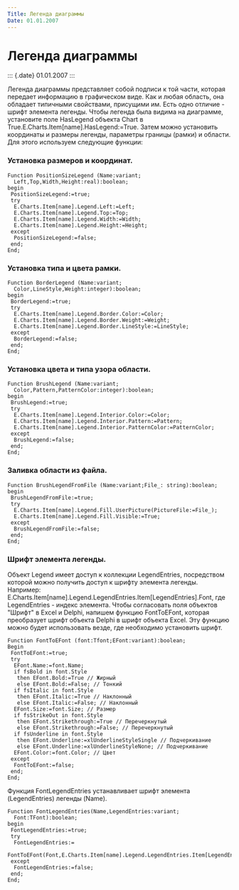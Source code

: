 ```yaml
---
Title: Легенда диаграммы
Date: 01.01.2007
---
```



Легенда диаграммы
=================

::: {.date}
01.01.2007
:::


Легенда диаграммы представляет собой подписи к той части, которая
передает информацию в графическом виде. Как и любая область, она
обладает типичными свойствами, присущими им. Есть одно отличие - шрифт
элемента легенды. Чтобы легенда была видима на диаграмме, установите
поле HasLegend объекта Chart в
True.E.Charts.Item\[name\].HasLegend:=True. Затем можно установить
координаты и размеры легенды, параметры границы (рамки) и области. Для
этого используем следующие функции:

### Установка размеров и координат.

    Function PositionSizeLegend (Name:variant;
      Left,Top,Width,Height:real):boolean;
    begin
     PositionSizeLegend:=true;
     try
      E.Charts.Item[name].Legend.Left:=Left;
      E.Charts.Item[name].Legend.Top:=Top;
      E.Charts.Item[name].Legend.Width:=Width;
      E.Charts.Item[name].Legend.Height:=Height;
     except
      PositionSizeLegend:=false;
     end;
    End;

 
### Установка типа и цвета рамки.

    Function BorderLegend (Name:variant;
      Color,LineStyle,Weight:integer):boolean;
    begin
     BorderLegend:=true;
     try
      E.Charts.Item[name].Legend.Border.Color:=Color;
      E.Charts.Item[name].Legend.Border.Weight:=Weight;
      E.Charts.Item[name].Legend.Border.LineStyle:=LineStyle;
     except
      BorderLegend:=false;
     end;
    End;

 
### Установка цвета и типа узора области.

    Function BrushLegend (Name:variant;
      Color,Pattern,PatternColor:integer):boolean;
    begin
     BrushLegend:=true;
     try
      E.Charts.Item[name].Legend.Interior.Color:=Color;
      E.Charts.Item[name].Legend.Interior.Pattern:=Pattern;
      E.Charts.Item[name].Legend.Interior.PatternColor:=PatternColor;
     except
      BrushLegend:=false;
     end;
    End;

 
### Заливка области из файла.

    Function BrushLegendFromFile (Name:variant;File_: string):boolean;
    begin
     BrushLegendFromFile:=true;
     try
      E.Charts.Item[name].Legend.Fill.UserPicture(PictureFile:=File_);
      E.Charts.Item[name].Legend.Fill.Visible:=True;
     except
      BrushLegendFromFile:=false;
     end;
    End;

 
### Шрифт элемента легенды.

Объект Legend имеет доступ к коллекции LegendEntries, посредством
которой можно получить доступ к шрифту элемента легенды. Например:
E.Charts.Item\[name\].Legend.LegendEntries.Item\[LegendEntries\].Font,
где LegendEntries - индекс элемента. Чтобы согласовать поля объектов
"Шрифт" в Excel и Delphi, напишем функцию FontToEFont, которая
преобразует шрифт объекта Delphi в шрифт объекта Excel. Эту функцию
можно будет использовать везде, где необходимо установить шрифт.

    Function FontToEFont (font:Tfont;EFont:variant):boolean;
    Begin
     FontToEFont:=true;
     try
      EFont.Name:=font.Name;
      if fsBold in font.Style
       then EFont.Bold:=True // Жирный
       else EFont.Bold:=False; // Тонкий
      if fsItalic in font.Style
       then EFont.Italic:=True // Наклонный
       else EFont.Italic:=False; // Наклонный
      EFont.Size:=font.Size; // Размер
      if fsStrikeOut in font.Style
       then EFont.Strikethrough:=True // Перечеркнутый
       else EFont.Strikethrough:=False; // Перечеркнутый
      if fsUnderline in font.Style
       then EFont.Underline:=xlUnderlineStyleSingle // Подчеркивание
       else EFont.Underline:=xlUnderlineStyleNone; // Подчеркивание
      EFont.Color:=font.Color; // Цвет
     except
      FontToEFont:=false;
     end;
    End;

 
Функция FontLegendEntries устанавливает шрифт элемента (LegendEntries) легенды (Name).

    Function FontLegendEntries(Name,LegendEntries:variant;
      Font:TFont):boolean;
    begin
     FontLegendEntries:=true;
     try
      FontLegendEntries:=
       FontToEFont(Font,E.Charts.Item[name].Legend.LegendEntries.Item[LegendEntries].Font);
     except
      FontLegendEntries:=false;
     end;
    End;


